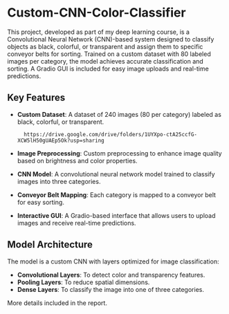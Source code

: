 # Custom-CNN-Color-Classifier
This project, developed as part of my deep learning course, is a Convolutional Neural Network (CNN)-based system designed to classify objects as black, colorful, or transparent and assign them to specific conveyor belts for sorting. Trained on a custom dataset with 80 labeled images per category, the model achieves accurate classification and sorting. A Gradio GUI is included for easy image uploads and real-time predictions.

## Key Features
* **Custom Dataset**: A dataset of 240 images (80 per category) labeled as black, colorful, or transparent.

        https://drive.google.com/drive/folders/1UYXpo-ctA25ccfG-XCW5lH50gUAEp5Ok?usp=sharing

* **Image Preprocessing**: Custom preprocessing to enhance image quality based on brightness and color properties.

* **CNN Model**: A convolutional neural network model trained to classify images into three categories.

* **Conveyor Belt Mapping**: Each category is mapped to a conveyor belt for easy sorting.

* **Interactive GUI**: A Gradio-based interface that allows users to upload images and receive real-time predictions.

  
## Model Architecture
The model is a custom CNN with layers optimized for image classification:
* **Convolutional Layers**: To detect color and transparency features.
* **Pooling Layers**: To reduce spatial dimensions.
* **Dense Layers**: To classify the image into one of three categories.

More details included in the report. 


